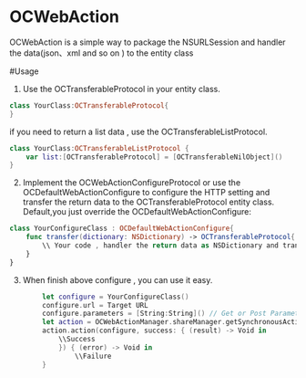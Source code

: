 # OCWebAction

OCWebAction is a simple way to package the NSURLSession and handler the data(json、xml and so on ) to the entity class

#Usage

1. Use the OCTransferableProtocol in your entity class.
```swift
class YourClass:OCTransferableProtocol{
}
```

if you need to return a list data , use the OCTransferableListProtocol.
```swift
class YourClass:OCTransferableListProtocol {
    var list:[OCTransferableProtocol] = [OCTransferableNilObject]()
}
```

2. Implement the OCWebActionConfigureProtocol or use the OCDefaultWebActionConfigure to configure the HTTP setting and transfer the return data to the OCTransferableProtocol entity class.
Default,you just override the OCDefaultWebActionConfigure:
```swift
class YourConfigureClass : OCDefaultWebActionConfigure{
    func transfer(dictionary: NSDictionary) -> OCTransferableProtocol{
        \\ Your code , handler the return data as NSDictionary and tranfer to OCTransferableProtocol entity class
    }
}
```

3. When finish above configure , you can use it easy.
```swift
        let configure = YourConfigureClass()
        configure.url = Target URL
        configure.parameters = [String:String]() // Get or Post Parameters
        let action = OCWebActionManager.shareManager.getSynchronousAction() //if use the asynchronous action, you can user the OCWebActionManager.shareManager.getAsynchronousAction()
        action.action(configure, success: { (result) -> Void in
            \\Success 
            }) { (error) -> Void in
                \\Failure
        }
```

